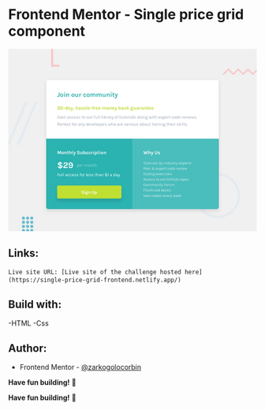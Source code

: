 # Frontend Mentor - Single price grid component

![Design preview for the Single price grid component coding challenge](./design/desktop-preview.jpg)

## Links:

    Live site URL: [Live site of the challenge hosted here](https://single-price-grid-frontend.netlify.app/)

## Build with:

-HTML
-Css

## Author:

- Frontend Mentor - [@zarkogolocorbin](https://www.frontendmentor.io/profile/zarkogolocorbin)

**Have fun building!** 🚀

**Have fun building!** 🚀
